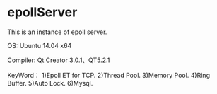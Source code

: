 # epollServer
This is an instance of epoll server.  

OS:
Ubuntu 14.04 x64  

Compiler:
Qt Creator 3.0.1、QT5.2.1  

KeyWord： 
1)Epoll ET for TCP. 
2)Thread Pool. 
3)Memory Pool. 
4)Ring Buffer. 
5)Auto Lock. 
6)Mysql.
